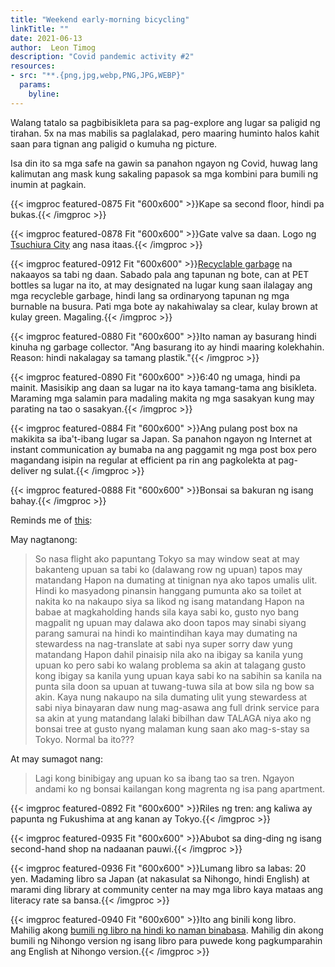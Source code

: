 ```yaml
---
title: "Weekend early-morning bicycling"
linkTitle: ""
date: 2021-06-13
author:  Leon Timog
description: "Covid pandemic activity #2"
resources:
- src: "**.{png,jpg,webp,PNG,JPG,WEBP}"
  params:
    byline: 
---
```

Walang tatalo sa pagbibisikleta para sa pag-explore ang lugar sa paligid ng tirahan. 5x na mas mabilis sa paglalakad, pero maaring huminto halos kahit saan para tignan ang paligid o kumuha ng picture.

Isa din ito sa mga safe na gawin sa panahon ngayon ng Covid, huwag lang kalimutan ang mask kung sakaling papasok sa mga kombini para bumili ng inumin at pagkain.

{{< imgproc featured-0875 Fit "600x600" >}}Kape sa second floor, hindi pa bukas.{{< /imgproc >}}

{{< imgproc featured-0878 Fit "600x600" >}}Gate valve sa daan. Logo ng <a href="https:timog.org/wiki/tsuchiura/">Tsuchiura City</a> ang nasa itaas.{{< /imgproc >}}

{{< imgproc featured-0912 Fit "600x600" >}}<a href="https:timog.org/guide/home/garbage-disposal/kinds-of-garbage/#recyclables">Recyclable garbage</a> na nakaayos sa tabi ng daan. Sabado pala ang tapunan ng bote, can at PET bottles sa lugar na ito, at may designated na lugar kung saan ilalagay ang mga recycleble garbage, hindi lang sa ordinaryong tapunan ng mga burnable na busura. Pati mga bote ay nakahiwalay sa clear, kulay brown at kulay green. Magaling.{{< /imgproc >}}

{{< imgproc featured-0880 Fit "600x600" >}}Ito naman ay basurang hindi kinuha ng garbage collector. "Ang basurang ito ay hindi maaring kolekhahin. Reason: hindi nakalagay sa tamang plastik."{{< /imgproc >}}

{{< imgproc featured-0890 Fit "600x600" >}}6:40 ng umaga, hindi pa mainit. Masisikip ang daan sa lugar na ito kaya tamang-tama ang bisikleta. Maraming mga salamin para madaling makita ng mga sasakyan kung may parating na tao o sasakyan.{{< /imgproc >}}

{{< imgproc featured-0884 Fit "600x600" >}}Ang pulang post box na makikita sa iba't-ibang lugar sa Japan. Sa panahon ngayon ng Internet at instant communication ay bumaba na ang paggamit ng mga post box pero magandang isipin na regular at efficient pa rin ang pagkolekta at pag-deliver ng sulat.{{< /imgproc >}}


{{< imgproc featured-0888 Fit "600x600" >}}Bonsai sa bakuran ng isang bahay.{{< /imgproc >}}

Reminds me of [this](https://www.reddit.com/r/japan/comments/64mojh/is_this_normal/):

May nagtanong:

>So nasa flight ako papuntang Tokyo sa may window seat at may bakanteng upuan sa tabi ko (dalawang row ng upuan) tapos may matandang Hapon na dumating at tinignan nya ako tapos umalis ulit. Hindi ko masyadong pinansin hanggang pumunta ako sa toilet at nakita ko na nakaupo siya sa likod ng isang matandang Hapon na babae at magkaholding hands sila kaya sabi ko, gusto nyo bang magpalit ng upuan may dalawa ako doon tapos may sinabi siyang parang samurai na hindi ko maintindihan kaya may dumating na stewardess na nag-translate at sabi nya super sorry daw yung matandang Hapon dahil pinaisip nila ako na ibigay sa kanila yung upuan ko pero sabi ko walang problema sa akin at talagang gusto kong ibigay sa kanila yung upuan kaya sabi ko na sabihin sa kanila na punta sila doon sa upuan at tuwang-tuwa sila at bow sila ng bow sa akin. Kaya nung nakaupo na sila dumating ulit yung stewardess at sabi niya binayaran daw nung mag-asawa ang full drink service para sa akin at yung matandang lalaki bibilhan daw TALAGA niya ako ng bonsai tree at gusto nyang malaman kung saan ako mag-s-stay sa Tokyo. Normal ba ito???

At may sumagot nang:

>Lagi kong binibigay ang upuan ko sa ibang tao sa tren. Ngayon andami ko ng bonsai kailangan kong magrenta ng isa pang apartment.

{{< imgproc featured-0892 Fit "600x600" >}}Riles ng tren: ang kaliwa ay papunta ng Fukushima at ang kanan ay Tokyo.{{< /imgproc >}}

{{< imgproc featured-0935 Fit "600x600" >}}Abubot sa ding-ding ng isang second-hand shop na nadaanan pauwi.{{< /imgproc >}}

{{< imgproc featured-0936 Fit "600x600" >}}Lumang libro sa labas: 20 yen. Madaming libro sa Japan (at nakasulat sa Nihongo, hindi English) at marami ding library at community center na may mga libro kaya mataas ang literacy rate sa bansa.{{< /imgproc >}}

{{< imgproc featured-0940 Fit "600x600" >}}Ito ang binili kong libro. Mahilig akong <a href="https://timog.org/wiki/tsundoku/">bumili ng libro na hindi ko naman binabasa</a>. Mahilig din akong bumili ng Nihongo version ng isang libro para puwede kong pagkumparahin ang English at Nihongo version.{{< /imgproc >}}